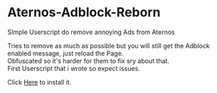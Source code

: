 # Aternos-Adblock-Reborn
SImple Userscript do remove annoying Ads from Aternos

Tries to remove as much as possible but you will still get the Adblock enabled message, just reload the Page.</br>
Obfuscated so it's harder for them to fix sry about that.</br>
First Userscript that i wrote so expect issues.

Click [Here](https://raw.githubusercontent.com/crustySenpai/Aternos-Adblock-Reborn/raw/main/Aternos%20Adblock%20Reborn.user.js) to install it.
